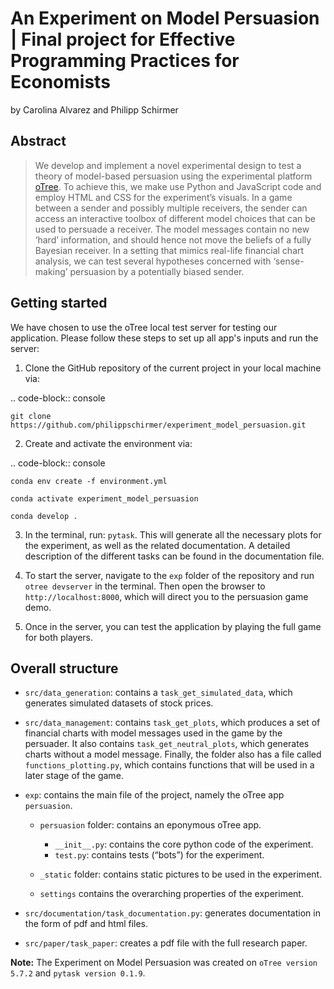 # An Experiment on Model Persuasion | Final project for Effective Programming Practices for Economists
by
Carolina Alvarez and
Philipp Schirmer

## Abstract 

> We develop and implement a novel experimental design to test a theory of model-based
persuasion using the experimental platform [oTree](https://www.otree.org/). To achieve this, we make use Python
and JavaScript code and employ HTML and CSS for the experiment’s visuals. In a game
between a sender and possibly multiple receivers, the sender can access an interactive
toolbox of different model choices that can be used to persuade a receiver. The model
messages contain no new ‘hard’ information, and should hence not move the beliefs of a
fully Bayesian receiver. In a setting that mimics real-life financial chart analysis, we can
test several hypotheses concerned with ‘sense-making’ persuasion by a potentially biased
sender.

## Getting started

We have chosen to use the oTree local test server for testing our application. Please follow these steps to set up all app's 
inputs and run the server:

1. Clone the GitHub repository of the current project in your local machine via:

.. code-block:: console
    
    git clone https://github.com/philippschirmer/experiment_model_persuasion.git

2. Create and activate the environment via:

.. code-block:: console

    conda env create -f environment.yml
    
    conda activate experiment_model_persuasion

    conda develop .

3. In the terminal, run: ``pytask``. This will generate all the necessary plots for the experiment, as well as the related documentation. A detailed description of the different tasks can be found in the documentation file. 

4. To start the server, navigate to the ``exp`` folder of the repository and run ``otree devserver`` in the terminal. Then open the browser to ``http://localhost:8000``, which will direct you to the persuasion game demo.

5. Once in the server, you can test the application by playing the full game for both players.

## Overall structure

* ``src/data_generation``: contains a ``task_get_simulated_data``, which generates simulated datasets of stock prices.

* ``src/data_management``: contains ``task_get_plots``, which produces a set of financial charts with model messages used in the game by the persuader. It also contains ``task_get_neutral_plots``, which generates charts without a model message. Finally, the folder also has a file called ``functions_plotting.py``, which contains functions that will be used in a later stage of the game.

* ``exp``: contains the main file of the project, namely the oTree app ``persuasion``.  
  * ``persuasion`` folder: contains an eponymous oTree app.
    * ``__init__.py``: contains the core python code of the experiment.
    * ``test.py``: contains tests (“bots”) for the experiment.

  * ``_static`` folder: contains static pictures to be used in the experiment.
  * ``settings`` contains the overarching properties of the experiment.

* ``src/documentation/task_documentation.py``: generates documentation in the form of pdf and html files.
* ``src/paper/task_paper``: creates a pdf file with the full research paper.

**Note:** The Experiment on Model Persuasion was created on ``oTree version 5.7.2`` and ``pytask version 0.1.9``. 
